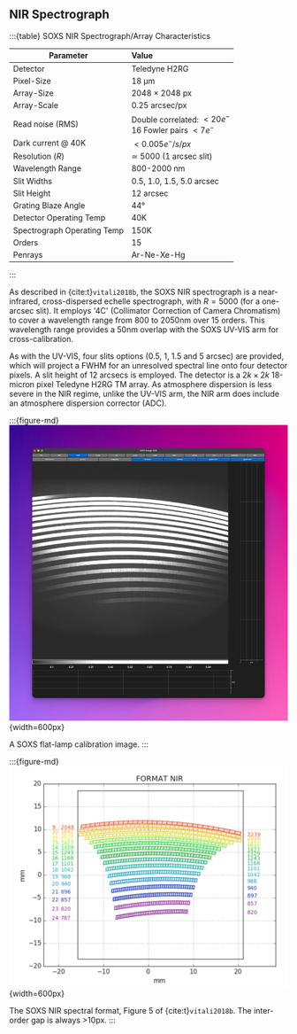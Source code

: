 ## NIR Spectrograph



:::{table} SOXS NIR Spectrograph/Array Characteristics

| Parameter                   | Value                                                        |
| --------------------------- | :----------------------------------------------------------- |
| Detector                    | Teledyne H2RG                                                |
| Pixel-Size                  | 18 μm                                                        |
| Array-Size                  | 2048 $\times$ 2048 px                                        |
| Array-Scale                 | 0.25 arcsec/px                                               |
| Read noise (RMS)            | Double correlated: $< 20 e^{-}$  <br>16 Fowler pairs $< 7 e^{-}$ |
| Dark current @ 40K          | $< 0.005 {e^{-}/s/px}$                                       |
| Resolution $(R)$            | $\simeq$ 5000 (1 arcsec slit)                                |
| Wavelength Range            | 800-2000 nm                                                  |
| Slit Widths                 | 0.5, 1.0, 1.5, 5.0 arcsec                                    |
| Slit Height                 | 12 arcsec                                                    |
| Grating Blaze Angle         | 44°                                                          |
| Detector Operating Temp     | 40K                                                          |
| Spectrograph Operating Temp | 150K                                                         |
| Orders                      | 15                                                           |
| Penrays                     | Ar-Ne-Xe-Hg                                                  |

:::



As described in {cite:t}`vitali2018b`, the SOXS NIR spectrograph is a near-infrared, cross-dispersed echelle spectrograph, with $R=5000$ (for a one-arcsec slit). It employs '4C' (Collimator Correction of Camera Chromatism) to cover a wavelength range from 800 to 2050nm over 15 orders. This wavelength range provides a 50nm overlap with the SOXS UV-VIS arm for cross-calibration. 

As with the UV-VIS, four slits options ($0.5$, $1$, $1.5$ and $5$ arcsec) are provided, which will project a FWHM for an unresolved spectral line onto four detector pixels. A slit height of 12 arcsecs is employed. The detector is a $2k\times2k$ 18-micron pixel Teledyne H2RG TM array. As atmosphere dispersion is less severe in the NIR regime, unlike the UV-VIS arm, the NIR arm does include an atmosphere dispersion corrector (ADC). 

:::{figure-md}
![image-20240902123312207](../_images/image-20240902123312207.png){width=600px}

A SOXS flat-lamp calibration image.
:::





:::{figure-md}
![image-20240902121345306](../_images/image-20240902121345306.png){width=600px}

The SOXS NIR spectral format, Figure 5 of {cite:t}`vitali2018b`. The inter-order gap is always >10px.
:::





